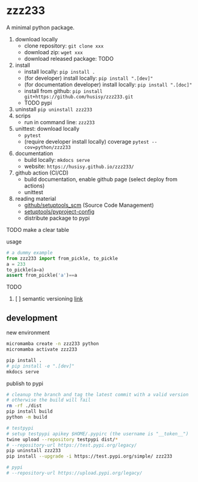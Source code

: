 # zzz233

A minimal python package.

1. download locally
   * clone repository: `git clone xxx`
   * download zip: `wget xxx`
   * download released package: TODO
2. install
   * install locally: `pip install .`
   * (for developer) install locally: `pip install ".[dev]"`
   * (for documentation developer) install locally: `pip install ".[doc]"`
   * install from github: `pip install git+https://github.com/husisy/zzz233.git`
   * TODO pypi
3. uninstall `pip uninstall zzz233`
4. scrips
   * run in command line: `zzz233`
5. unittest: download locally
   * `pytest`
   * (require developer install locally) coverage `pytest --cov=python/zzz233`
6. documentation
   * build locally: `mkdocs serve`
   * website: `https://husisy.github.io/zzz233/`
7. github action (CI/CD)
   * build documentation, enable github page (select deploy from actions)
   * unittest
8. reading material
   * [github/setuptools_scm](https://github.com/pypa/setuptools_scm) (Source Code Management)
   * [setuptools/pyproject-config](https://setuptools.pypa.io/en/latest/userguide/pyproject_config.html)
   * distribute package to pypi

TODO make a clear table

usage

```Python
# a dummy example
from zzz233 import from_pickle, to_pickle
a = 233
to_pickle(a=a)
assert from_pickle('a')==a
```

TODO

1. [ ] semantic versioning [link](https://semver.org/)

## development

new environment

```bash
micromamba create -n zzz233 python
micromamba activate zzz233

pip install .
# pip install -e ".[dev]"
mkdocs serve
```

publish to pypi

```bash
# cleanup the branch and tag the latest commit with a valid version
# otherwise the build will fail
rm -rf ./dist
pip install build
python -m build

# testpypi
# setup testpypi apikey $HOME/.pypirc (the username is "__token__")
twine upload --repository testpypi dist/*
# --repository-url https://test.pypi.org/legacy/
pip uninstall zzz233
pip install --upgrade -i https://test.pypi.org/simple/ zzz233

# pypi
# --repository-url https://upload.pypi.org/legacy/
```
